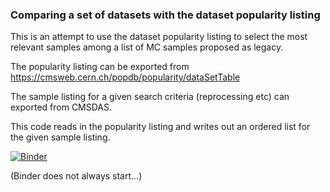 
### Comparing a set of datasets with the dataset popularity listing

This is an attempt to use the dataset popularity listing to select the most relevant samples among a list of MC samples proposed as legacy.

The popularity listing can be exported from https://cmsweb.cern.ch/popdb/popularity/dataSetTable

The sample listing for a given search criteria (reprocessing etc) can exported from CMSDAS.

This code reads in the popularity listing and writes out an ordered list for the given sample listing.


[![Binder](https://mybinder.org/badge.svg)](https://mybinder.org/v2/gh/katilp/cms-data-popularity/master)

(Binder does not always start...)
